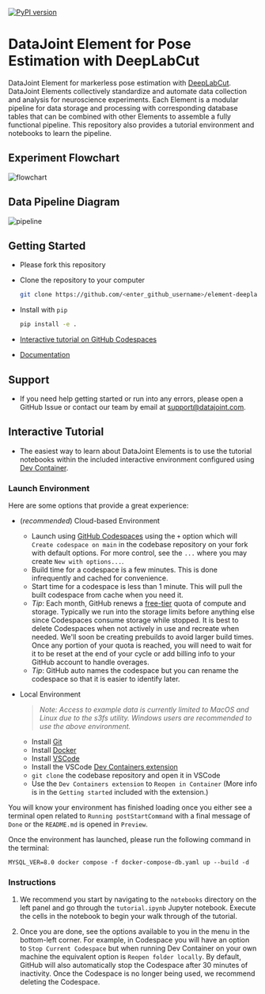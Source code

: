 [![PyPI version](https://badge.fury.io/py/element-deeplabcut.svg)](http://badge.fury.io/py/element-deeplabcut)

# DataJoint Element for Pose Estimation with DeepLabCut

DataJoint Element for markerless pose estimation with
[DeepLabCut](https://www.deeplabcut.org/).  DataJoint Elements collectively standardize
and automate data collection and analysis for neuroscience experiments.  Each Element is
a modular pipeline for data storage and processing with corresponding database
tables that can be combined with other Elements to assemble a fully functional pipeline. This repository also provides a tutorial environment and notebooks to learn the pipeline.

## Experiment Flowchart

![flowchart](https://raw.githubusercontent.com/datajoint/element-deeplabcut/main/images/flowchart.svg)

## Data Pipeline Diagram

![pipeline](https://raw.githubusercontent.com/datajoint/element-deeplabcut/main/images/diagram_dlc.svg)

## Getting Started

+ Please fork this repository

+ Clone the repository to your computer

  ```bash
  git clone https://github.com/<enter_github_username>/element-deeplabcut
  ```

+ Install with `pip`

  ```bash
  pip install -e .
  ```

+ [Interactive tutorial on GitHub Codespaces](#interactive-tutorial)

+ [Documentation](https://datajoint.com/docs/elements/element-deeplabcut)

## Support

+ If you need help getting started or run into any errors, please open a GitHub Issue 
or contact our team by email at support@datajoint.com.

## Interactive Tutorial

+ The easiest way to learn about DataJoint Elements is to use the tutorial notebooks within the included interactive environment configured using [Dev Container](https://containers.dev/).

### Launch Environment

Here are some options that provide a great experience:

- (*recommended*) Cloud-based Environment
  - Launch using [GitHub Codespaces](https://github.com/features/codespaces) using the `+` option which will `Create codespace on main` in the codebase repository on your fork with default options. For more control, see the `...` where you may create `New with options...`.
  - Build time for a codespace is a few minutes. This is done infrequently and cached for convenience.
  - Start time for a codespace is less than 1 minute. This will pull the built codespace from cache when you need it.
  - *Tip*: Each month, GitHub renews a [free-tier](https://docs.github.com/en/billing/managing-billing-for-github-codespaces/about-billing-for-github-codespaces#monthly-included-storage-and-core-hours-for-personal-accounts) quota of compute and storage. Typically we run into the storage limits before anything else since Codespaces consume storage while stopped. It is best to delete Codespaces when not actively in use and recreate when needed. We'll soon be creating prebuilds to avoid larger build times. Once any portion of your quota is reached, you will need to wait for it to be reset at the end of your cycle or add billing info to your GitHub account to handle overages.
  - *Tip*: GitHub auto names the codespace but you can rename the codespace so that it is easier to identify later.

- Local Environment
  > *Note: Access to example data is currently limited to MacOS and Linux due to the s3fs utility. Windows users are recommended to use the above environment.*
  - Install [Git](https://git-scm.com/book/en/v2/Getting-Started-Installing-Git)
  - Install [Docker](https://docs.docker.com/get-docker/)
  - Install [VSCode](https://code.visualstudio.com/)
  - Install the VSCode [Dev Containers extension](https://marketplace.visualstudio.com/items?itemName=ms-vscode-remote.remote-containers)
  - `git clone` the codebase repository and open it in VSCode
  - Use the `Dev Containers extension` to `Reopen in Container` (More info is in the `Getting started` included with the extension.)

You will know your environment has finished loading once you either see a terminal open related to `Running postStartCommand` with a final message of `Done` or the `README.md` is opened in `Preview`.

Once the environment has launched, please run the following command in the terminal:
```
MYSQL_VER=8.0 docker compose -f docker-compose-db.yaml up --build -d
```

### Instructions

1. We recommend you start by navigating to the `notebooks` directory on the left panel and go through the `tutorial.ipynb` Jupyter notebook. Execute the cells in the notebook to begin your walk through of the tutorial.

1. Once you are done, see the options available to you in the menu in the bottom-left corner. For example, in Codespace you will have an option to `Stop Current Codespace` but when running Dev Container on your own machine the equivalent option is `Reopen folder locally`. By default, GitHub will also automatically stop the Codespace after 30 minutes of inactivity.  Once the Codespace is no longer being used, we recommend deleting the Codespace.
